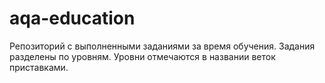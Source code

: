 # aqa-education
Репозиторий с выполненными заданиями за время обучения.
Задания разделены по уровням. Уровни отмечаются в названии веток приставками.
